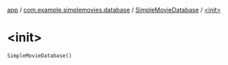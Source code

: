 [app](../../index.md) / [com.example.simplemovies.database](../index.md) / [SimpleMovieDatabase](index.md) / [&lt;init&gt;](./-init-.md)

# &lt;init&gt;

`SimpleMovieDatabase()`